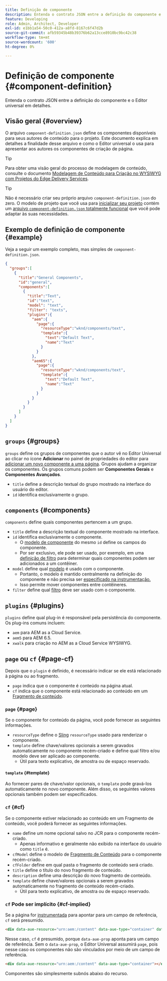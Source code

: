 ```yaml
---
title: Definição de componente
description: Entenda o contrato JSON entre a definição do componente e o Editor universal em detalhes.
feature: Developing
role: Admin, Architect, Developer
exl-id: e1bb1a54-50c0-412a-a8fd-8167c6f47d2b
source-git-commit: afb59345b48b39376b62a13cce8910bc9bc42c38
workflow-type: tm+mt
source-wordcount: '600'
ht-degree: 0%

---
```


# Definição de componente {#component-definition}

Entenda o contrato JSON entre a definição do componente e o Editor universal em detalhes.

## Visão geral {#overview}

O arquivo `component-definition.json` define os componentes disponíveis para seus autores de conteúdo para o projeto. Este documento explica em detalhes a finalidade desse arquivo e como o Editor universal o usa para apresentar aos autores os componentes de criação de página.

>[!TIP]
>
>Para obter uma visão geral do processo de modelagem de conteúdo, consulte o documento [Modelagem de Conteúdo para Criação no WYSIWYG com Projetos do Edge Delivery Services](/help/edge/wysiwyg-authoring/content-modeling.md).

>[!TIP]
>
>Não é necessário criar seu próprio arquivo `component-definition.json` do zero. O modelo de projeto que você usa para [inicializar seu projeto](/help/edge/wysiwyg-authoring/edge-dev-getting-started.md) contém um [arquivo `component-definition.json` totalmente funcional](https://github.com/adobe-rnd/aem-boilerplate-xwalk/blob/main/component-definition.json) que você pode adaptar às suas necessidades.

## Exemplo de definição de componente {#example}

Veja a seguir um exemplo completo, mas simples de `component-definition.json`.

```json
{
  "groups":[
    {
      "title":"General Components",
      "id":"general",
      "components":[
        {
          "title":"Text",
          "id":"text",
          "model": "text",
          "filter": "texts",
          "plugins":{
            "aem":{
              "page":{
                "resourceType":"wknd/components/text",
                "template":{
                  "text":"Default Text",
                  "name":"Text"
                }
              }
            },
            "aem65":{
              "page":{
                "resourceType":"wknd/components/text",
                "template":{
                  "text":"Default Text",
                  "name":"Text"
                }
              }
            }
          }
        }
      ]
    }
  ]
}
```

## `groups` {#groups}

`groups` define os grupos de componentes que o autor vê no Editor Universal ao clicar no ícone **Adicionar** no painel de propriedades do editor para [adicionar um novo componente a uma página](/help/sites-cloud/authoring/universal-editor/authoring.md#adding-components). Grupos ajudam a organizar os componentes. Os grupos comuns podem ser **Componentes Gerais** e **Componentes Avançados**.

* `title` define a descrição textual do grupo mostrado na interface do usuário do editor.
* `id` identifica exclusivamente o grupo.

## `components` {#components}

`components` define quais componentes pertencem a um grupo.

* `title` define a descrição textual do componente mostrado na interface.
* `id` identifica exclusivamente o componente.
   * O [modelo de componente](/help/implementing/universal-editor/field-types.md#model-structure) do mesmo `id` define os campos do componente.
   * Por ser exclusivo, ele pode ser usado, por exemplo, em uma [definição de filtro](/help/implementing/universal-editor/filtering.md) para determinar quais componentes podem ser adicionados a um contêiner.
* `model` define qual [modelo](/help/implementing/universal-editor/field-types.md#model-structure) é usado com o componente.
   * Portanto, o modelo é mantido centralmente na definição do componente e não precisa ser [especificado na instrumentação.](/help/implementing/universal-editor/field-types.md#instrumentation)
   * Isso permite mover componentes entre contêineres.
* `filter` define qual [filtro](/help/implementing/universal-editor/filtering.md) deve ser usado com o componente.

## `plugins` {#plugins}

`plugins` define qual plug-in é responsável pela persistência do componente. Os plug-ins comuns incluem:

* `aem` para AEM as a Cloud Service.
* `aem5` para AEM 6.5.
* `xwalk` para criação no AEM as a Cloud Service WYSIWYG.

## `page` ou `cf` {#page-cf}

Depois que o `plugin` é definido, é necessário indicar se ele está relacionado à página ou ao fragmento.

* `page` indica que o componente é conteúdo na página atual.
* `cf` indica que o componente está relacionado ao conteúdo em um [Fragmento de conteúdo](/help/assets/content-fragments/content-fragments.md).

### `page` {#page}

Se o componente for conteúdo da página, você pode fornecer as seguintes informações.

* `resourceType` define o [Sling](/help/implementing/developing/introduction/sling-cheatsheet.md) `resourceType` usado para renderizar o componente.
* `template` define chave/valores opcionais a serem gravados automaticamente no componente recém-criado e define qual filtro e/ou modelo deve ser aplicado ao componente.
   * Útil para texto explicativo, de amostra ou de espaço reservado.

#### `template` {#template}

Ao fornecer pares de chave/valor opcionais, o `template` pode gravá-los automaticamente no novo componente. Além disso, os seguintes valores opcionais também podem ser especificados.

### `cf` {#cf}

Se o componente estiver relacionado ao conteúdo em um Fragmento de conteúdo, você poderá fornecer as seguintes informações.

* `name` define um nome opcional salvo no JCR para o componente recém-criado.
   * Apenas informativo e geralmente não exibido na interface do usuário como `title` é.
* `cfModel` define o modelo de [Fragmento de Conteúdo](/help/assets/content-fragments/content-fragments-models.md) para o componente recém-criado.
* `cfFolder` define em qual pasta o fragmento de conteúdo será criado.
* `title` define o título do novo fragmento de conteúdo.
* `description` define uma descrição do novo fragmento de conteúdo.
* `template` define chave/valores opcionais a serem gravados automaticamente no fragmento de conteúdo recém-criado.
   * Útil para texto explicativo, de amostra ou de espaço reservado.

### `cf` Pode ser implícito {#cf-implied}

Se a página for [instrumentada](/help/implementing/universal-editor/getting-started.md#instrument-page) para apontar para um campo de referência, `cf` será presumido.

```html
<div data-aue-resource="urn:aem:/content" data-aue-type="container" data-aue-prop="field"></div>
```

Nesse caso, `cf` é presumido, porque `data-aue-prop` aponta para um campo de referência. Sem o `data-aue-prop`, o Editor Universal assumirá `page`, pois nesse caso os componentes não são vinculados por meio de um campo de referência.

```html
<div data-aue-resource="urn:aem:/content" data-aue-type="container"></div>
```

Componentes são simplesmente subnós abaixo do recurso.
